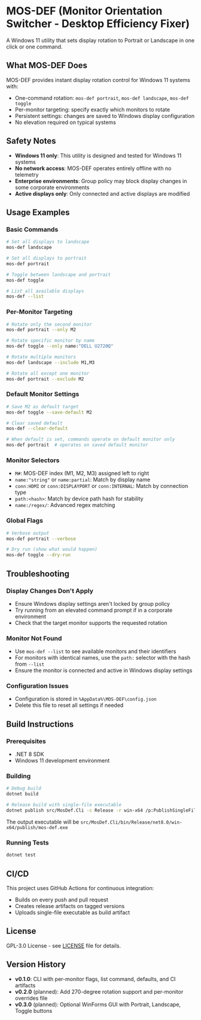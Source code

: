 # MOS-DEF (Monitor Orientation Switcher - Desktop Efficiency Fixer)

A Windows 11 utility that sets display rotation to Portrait or Landscape in one click or one command.

## What MOS-DEF Does

MOS-DEF provides instant display rotation control for Windows 11 systems with:
- One-command rotation: `mos-def portrait`, `mos-def landscape`, `mos-def toggle`
- Per-monitor targeting: specify exactly which monitors to rotate
- Persistent settings: changes are saved to Windows display configuration
- No elevation required on typical systems

## Safety Notes

- **Windows 11 only**: This utility is designed and tested for Windows 11 systems
- **No network access**: MOS-DEF operates entirely offline with no telemetry
- **Enterprise environments**: Group policy may block display changes in some corporate environments
- **Active displays only**: Only connected and active displays are modified

## Usage Examples

### Basic Commands
```bash
# Set all displays to landscape
mos-def landscape

# Set all displays to portrait
mos-def portrait

# Toggle between landscape and portrait
mos-def toggle

# List all available displays
mos-def --list
```

### Per-Monitor Targeting
```bash
# Rotate only the second monitor
mos-def portrait --only M2

# Rotate specific monitor by name
mos-def toggle --only name:"DELL U2720Q"

# Rotate multiple monitors
mos-def landscape --include M1,M3

# Rotate all except one monitor
mos-def portrait --exclude M2
```

### Default Monitor Settings
```bash
# Save M2 as default target
mos-def toggle --save-default M2

# Clear saved default
mos-def --clear-default

# When default is set, commands operate on default monitor only
mos-def portrait  # operates on saved default monitor
```

### Monitor Selectors

- `M#`: MOS-DEF index (M1, M2, M3) assigned left to right
- `name:"string"` or `name:partial`: Match by display name
- `conn:HDMI` or `conn:DISPLAYPORT` or `conn:INTERNAL`: Match by connection type
- `path:<hash>`: Match by device path hash for stability
- `name:/regex/`: Advanced regex matching

### Global Flags
```bash
# Verbose output
mos-def portrait --verbose

# Dry run (show what would happen)
mos-def toggle --dry-run
```

## Troubleshooting

### Display Changes Don't Apply
- Ensure Windows display settings aren't locked by group policy
- Try running from an elevated command prompt if in a corporate environment
- Check that the target monitor supports the requested rotation

### Monitor Not Found
- Use `mos-def --list` to see available monitors and their identifiers
- For monitors with identical names, use the `path:` selector with the hash from `--list`
- Ensure the monitor is connected and active in Windows display settings

### Configuration Issues
- Configuration is stored in `%AppData%\MOS-DEF\config.json`
- Delete this file to reset all settings if needed

## Build Instructions

### Prerequisites
- .NET 8 SDK
- Windows 11 development environment

### Building
```bash
# Debug build
dotnet build

# Release build with single-file executable
dotnet publish src/MosDef.Cli -c Release -r win-x64 /p:PublishSingleFile=true /p:PublishTrimmed=true
```

The output executable will be `src/MosDef.Cli/bin/Release/net8.0/win-x64/publish/mos-def.exe`

### Running Tests
```bash
dotnet test
```

## CI/CD

This project uses GitHub Actions for continuous integration:
- Builds on every push and pull request
- Creates release artifacts on tagged versions
- Uploads single-file executable as build artifact

## License

GPL-3.0 License - see [LICENSE](LICENSE) file for details.

## Version History

- **v0.1.0**: CLI with per-monitor flags, list command, defaults, and CI artifacts
- **v0.2.0** (planned): Add 270-degree rotation support and per-monitor overrides file
- **v0.3.0** (planned): Optional WinForms GUI with Portrait, Landscape, Toggle buttons
